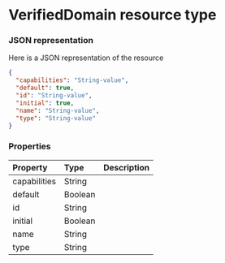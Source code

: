 # VerifiedDomain resource type



### JSON representation

Here is a JSON representation of the resource

<!-- {
  "blockType": "resource",
  "optionalProperties": [

  ],
  "@odata.type": "microsoft.graph.verifieddomain"
}-->

```json
{
  "capabilities": "String-value",
  "default": true,
  "id": "String-value",
  "initial": true,
  "name": "String-value",
  "type": "String-value"
}

```
### Properties
| Property	   | Type	|Description|
|:---------------|:--------|:----------|
|capabilities|String||
|default|Boolean||
|id|String||
|initial|Boolean||
|name|String||
|type|String||

<!-- uuid: 1ec6c637-d5ce-4c7c-8510-60a02b97903c
2015-10-25 13:14:09 UTC -->
<!-- {
  "type": "#page.annotation",
  "description": "VerifiedDomain resource",
  "keywords": "",
  "section": "documentation",
  "tocPath": ""
}-->